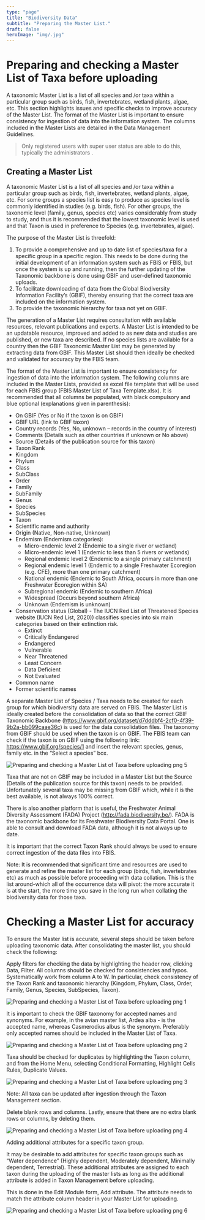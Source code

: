 ```yaml
---
type: "page"
title: "Biodiversity Data"
subtitle: "Preparing the Master List."
draft: false
heroImage: "img/.jpg"
---
```


# Preparing and checking a Master List of Taxa before uploading

A taxonomic Master List is a list of all species and /or taxa within a particular group such as birds, fish, invertebrates, wetland plants, algae, etc. This section highlights issues and specific checks to improve accuracy of the Master List. The format of the Master List is important to ensure consistency for ingestion of data into the information system. The columns included in the Master Lists are detailed in the Data Management Guidelines.

> Only registered users with super user status are able to do this, typically the administrators .

## Creating a Master List

A taxonomic Master List is a list of all species and /or taxa within a particular group such as birds, fish, invertebrates, wetland plants, algae, etc. For some groups a species list is easy to produce as species level is commonly identified in studies (e.g. birds, fish). For other groups, the taxonomic level (family, genus, species etc) varies considerably from study to study, and thus it is recommended that the lowest taxonomic level is used and that Taxon is used in preference to Species (e.g. invertebrates, algae).

The purpose of the Master List is threefold:

1. To provide a comprehensive and up to date list of species/taxa for a specific group in a specific region. This needs to be done during the initial development of an information system such as FBIS or FBIS, but once the system is up and running, then the further updating of the Taxonomic backbone is done using GBIF and user-defined taxonomic uploads.
1. To facilitate downloading of data from the Global Biodiversity Information Facility’s (GBIF), thereby ensuring that the correct taxa are included on the information system.
1. To provide the taxonomic hierarchy for taxa not yet on GBIF.

The generation of a Master List requires consultation with available resources, relevant publications and experts. A Master List is intended to be an updatable resource, improved and added to as new data and studies are published, or new taxa are described. If no species lists are available for a country then the GBIF Taxonomic Master List may be generated by extracting data from GBIF. This Master List should then ideally be checked and validated for accuracy by the FBIS team.

The format of the Master List is important to ensure consistency for ingestion of data into the information system. The following columns are included in the Master Lists, provided as excel file template that will be used for each FBIS group (FBIS Master List of Taxa Template.xlsx). It is recommended that all columns be populated, with black compulsory and blue optional (explanations given in parenthesis):

* On GBIF (Yes or No if the taxon is on GBIF)
* GBIF URL (link to GBIF taxon)
* Country records (Yes, No, unknown – records in the country of interest)
* Comments (Details such as other countries if unknown or No above)
* Source (Details of the publication source for this taxon)
* Taxon Rank
* Kingdom
* Phylum
* Class
* SubClass
* Order
* Family
* SubFamily
* Genus
* Species
* SubSpecies
* Taxon
* Scientific name and authority
* Origin (Native, Non-native, Unknown)
* Endemism (Endemism categories):
  * Micro-endemic level 2 (Endemic to a single river or wetland)
  * Micro-endemic level 1 (Endemic to less than 5 rivers or wetlands)
  * Regional endemic level 2 (Endemic to a single primary catchment)
  * Regional endemic level 1 (Endemic to a single Freshwater Ecoregion (e.g. CFE), more than one primary catchment)
  * National endemic (Endemic to South Africa, occurs in more than one Freshwater Ecoregion within SA)
  * Subregional endemic (Endemic to southern Africa)
  * Widespread (Occurs beyond southern Africa)
  * Unknown (Endemism is unknown)
* Conservation status (Global) - The IUCN Red List of Threatened Species website (IUCN Red List, 2020)) classifies species into six main categories based on their extinction risk.
  * Extinct
  * Critically Endangered
  * Endangered
  * Vulnerable
  * Near Threatened
  * Least Concern
  * Data Deficient
  * Not Evaluated
* Common name
* Former scientific names

A separate Master List of Species / Taxa needs to be created for each group for which biodiversity data are served on FBIS. The Master List is ideally created before the consolidation of data so that the correct GBIF Taxonomic Backbone (<https://www.gbif.org/dataset/d7dddbf4-2cf0-4f39-9b2a-bb099caae36c>) is used for the data consolidation files. The taxonomy from GBIF should be used when the taxon is on GBIF. The FBIS team can check if the taxon is on GBIF using the following link: <https://www.gbif.org/species/1> and insert the relevant species, genus, family etc. in the “Select a species” box.

![Preparing and checking a Master List of Taxa before uploading png 5](img/Preparing_and_checking_a_Master_List_of_Taxa_b.width-800_ZtpWgjd.png)

Taxa that are not on GBIF may be included in a Master List but the Source (Details of the publication source for this taxon) needs to be provided. Unfortunately several taxa may be missing from GBIF which, while it is the best available, is not always 100% correct.

There is also another platform that is useful, the Freshwater Animal Diversity Assessment (FADA) Project (<http://fada.biodiversity.be/>). FADA is the taxonomic backbone for its Freshwater Biodiversity Data Portal. One is able to consult and download FADA data, although it is not always up to date.

It is important that the correct Taxon Rank should always be used to ensure correct ingestion of the data files into FBIS.

Note: It is recommended that significant time and resources are used to generate and refine the master list for each group (birds, fish, invertebrates etc) as much as possible before proceeding with data collation. This is the list around-which all of the occurrence data will pivot: the more accurate it is at the start, the more time you save in the long run when collating the biodiversity data for those taxa.

# Checking a Master List for accuracy

To ensure the Master list is accurate, several steps should be taken before uploading taxonomic data. After consolidating the master list, you should check the following:

Apply filters for checking the data by highlighting the header row, clicking Data, Filter. All columns should be checked for consistencies and typos. Systematically work from column A to W. In particular, check consistency of the Taxon Rank and taxonomic hierarchy (Kingdom, Phylum, Class, Order, Family, Genus, Species, SubSpecies, Taxon).

![Preparing and checking a Master List of Taxa before uploading png 1](img/Preparing_and_checking_a_Master_List_of_Taxa_b.width-800_wKWAHsc.png)

It is important to check the GBIF taxonomy for accepted names and synonyms. For example, in the avian master list, Ardea alba - is the accepted name, whereas Casmerodius albus is the synonym. Preferably only accepted names should be included in the Master List of Taxa.

![Preparing and checking a Master List of Taxa before uploading png 2](img/Preparing_and_checking_a_Master_List_of_Taxa_b.width-800_uRhqLNR.png)

Taxa should be checked for duplicates by highlighting the Taxon column, and from the Home Menu, selecting Conditional Formatting, Highlight Cells Rules, Duplicate Values.

![Preparing and checking a Master List of Taxa before uploading png 3](img/Preparing_and_checking_a_Master_List_of_Taxa_b.width-800_gnE1mrq.png)

Note: All taxa can be updated after ingestion through the Taxon Management section.

Delete blank rows and columns. Lastly, ensure that there are no extra blank rows or columns, by deleting them.

![Preparing and checking a Master List of Taxa before uploading png 4](img/Preparing_and_checking_a_Master_List_of_Taxa_b.width-800_oRBATuN.png)

Adding additional attributes for a specific taxon group.

It may be desirable to add attributes for specific taxon groups such as “Water dependence” (Highly dependent, Moderately dependent, Minimally dependent, Terrestrial). These additional attributes are assigned to each taxon during the uploading of the master lists as long as the additional attribute is added in Taxon Management before uploading.

This is done in the Edit Module form, Add attribute. The attribute needs to match the attribute column header in your Master List for uploading.

![Preparing and checking a Master List of Taxa before uploading png 6](img/Preparing_and_checking_a_Master_List_of_Taxa_b.width-500.png)
